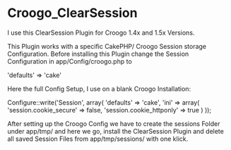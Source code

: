 Croogo_ClearSession
===================

I use this ClearSession Plugin for Croogo 1.4x and 1.5x Versions.

This Plugin works with a specific CakePHP/ Croogo Session storage Configuration.
Before installing this Plugin change the Session Configuration in app/Config/croogo.php to

'defaults' => 'cake'

Here the full Config Setup, I use on a blank Croogo Installation:

Configure::write('Session', array(
  'defaults' => 'cake',
	'ini' => array(
            'session.cookie_secure' => false,
            'session.cookie_httponly' => true
	)
));

After setting up the Croogo Config we have to create the sessions Folder under app/tmp/ and here we go,
install the ClearSession Plugin and delete all saved Session Files from app/tmp/sessions/ with one klick.
